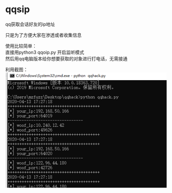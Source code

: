 # qqsip
qq获取会话好友的ip地址<br>

只是为了方便大家在渗透或者收集信息<br>

使用比较简单：<br>
直接用python3 qqoip.py 开启监听模式<br>
然后用qq电脑版本给你想要获取的对象进行打电话，无需接通<br>

利用截图：<br>
<img src='qq.png'>
